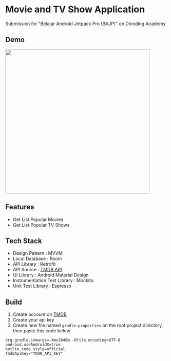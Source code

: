 # Movie and TV Show Application

Submission for "Belajar Android Jetpack Pro (BAJP)" on Dicoding Academy

## Demo

<img src="https://cdn.discordapp.com/attachments/791866991995650081/868120106717282314/video_2021-07-23_20-03-14.gif" height=450> 

## Features

- Get List Popular Movies
- Get List Popular TV Shows

## Tech Stack

- Design Pattern : MVVM
- Local Database : Room
- API Library : Retrofit
- API Source : [TMDB API](https://www.themoviedb.org/documentation/api)
- UI Library : Android Material Design
- Instrumentation Test Library : Mockito
- Unit Test Library : Espresso

## Build

1. Create account on [TMDB](https://www.themoviedb.org/signup)
2. Create your api key
3. Create new file named `gradle.properties` on the root project directory, then paste this code below.

```properties
org.gradle.jvmargs=-Xmx2048m -Dfile.encoding=UTF-8
android.useAndroidX=true
kotlin.code.style=official
tmdbApiKey="YOUR_API_KEY" 
```
